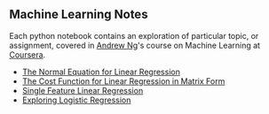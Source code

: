## Machine Learning Notes

Each python notebook contains an exploration of particular topic, or assignment, covered in [Andrew Ng](https://cs.stanford.edu/people/ang/)'s course on Machine Learning at [Coursera](https://www.coursera.org/).

* [The Normal Equation for Linear Regression](https://github.com/aaruff/NgMachineLearning/blob/master/NormalEquation.ipynb)
* [The Cost Function for Linear Regression in Matrix Form](https://github.com/aaruff/NgMachineLearning/blob/master/LinearRegressionCostFunctionMatrixForm.ipynb)
* [Single Feature Linear Regression](https://github.com/aaruff/NgMachineLearning/blob/master/LinearRegressionOneFeature.ipynb)
* [Exploring Logistic Regression](https://github.com/aaruff/NgMachineLearning/blob/master/ExploringLogisticRegression.ipynb)
